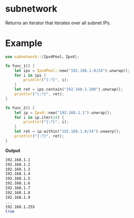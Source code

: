 # subnetwork

Returns an iterator that iterates over all subnet IPs.

# Example

```rust
use subnetwork::{Ipv4Pool，Ipv4};

fn func_1() {
    let ips = Ipv4Pool::new("192.168.1.0/24").unwrap();
    for i in ips {
        println!("{:?}", i);
    }
    let ret = ips.contain("192.168.1.200").unwrap();
    println!("{:?}", ret);
}

fn func_2() {
    let ip = Ipv4::new("192.168.1.1").unwrap();
    for i in ip.iter(24) {
        println!("{:?}", i);
    }
    let ret = ip.within("192.168.1.0/24").unwarp();
    println!("{:?}", ret);
}
```
**Output**

```bash
192.168.1.1
192.168.1.2
192.168.1.3
192.168.1.4
192.168.1.5
192.168.1.6
192.168.1.7
192.168.1.8
192.168.1.9
...
192.168.1.255
true
```
